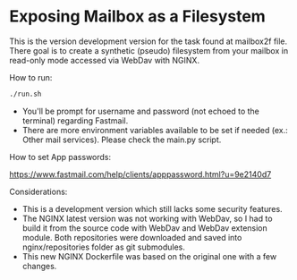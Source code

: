 # Exposing Mailbox as a Filesystem 

This is the version development version for the task found at mailbox2f file.
There goal is to create a synthetic (pseudo) filesystem from your mailbox in read-only mode accessed via WebDav with NGINX.


How to run:

```bash
./run.sh
```
- You'll be prompt for username and password (not echoed to the terminal) regarding Fastmail.
- There are more environment variables available to be set if needed (ex.: Other mail services). Please check the main.py script.


How to set App passwords: 

https://www.fastmail.com/help/clients/apppassword.html?u=9e2140d7


Considerations:

- This is a development version which still lacks some security features.
- The NGINX latest version was not working with WebDav, so I had to build it from the source code with WebDav and
WebDav extension module. Both repositories were downloaded and saved into nginx/repositories folder as git submodules.
- This new NGINX Dockerfile was based on the original one with a few changes.


 